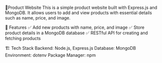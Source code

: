🛒Product Website
This is a simple product website built with Express.js and MongoDB. It allows users to add and view products with essential details such as name, price, and image.

🚀 Features
✅ Add new products with name, price, and image
✅ Store product details in a MongoDB database
✅ RESTful API for creating and fetching products

🏗️ Tech Stack
Backend: Node.js, Express.js
Database: MongoDB
Environment: dotenv
Package Manager: npm
